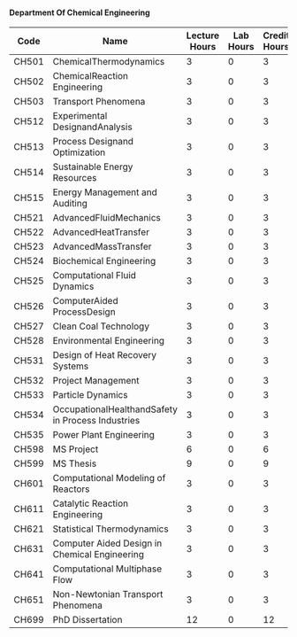 #### Department Of Chemical Engineering
Code | Name | Lecture Hours | Lab Hours | Credit Hours | Pre-reqs | Co-reqs  
---|---|---|---|---|---|---  
CH501 | ChemicalThermodynamics | 3 | 0 | 3 | none | none  
CH502 | ChemicalReaction Engineering | 3 | 0 | 3 | none | none  
CH503 | Transport Phenomena | 3 | 0 | 3 | none | none  
CH512 | Experimental DesignandAnalysis | 3 | 0 | 3 | none | none  
CH513 | Process Designand Optimization | 3 | 0 | 3 | none | none  
CH514 | Sustainable Energy Resources | 3 | 0 | 3 | none | none  
CH515 | Energy Management and Auditing | 3 | 0 | 3 | none | none  
CH521 | AdvancedFluidMechanics | 3 | 0 | 3 | none | none  
CH522 | AdvancedHeatTransfer | 3 | 0 | 3 | none | none  
CH523 | AdvancedMassTransfer | 3 | 0 | 3 | none | none  
CH524 | Biochemical Engineering | 3 | 0 | 3 | none | none  
CH525 | Computational Fluid Dynamics | 3 | 0 | 3 | none | none  
CH526 | ComputerAided ProcessDesign | 3 | 0 | 3 | none | none  
CH527 | Clean Coal Technology | 3 | 0 | 3 | none | none  
CH528 | Environmental Engineering | 3 | 0 | 3 | none | none  
CH531 | Design of Heat Recovery Systems | 3 | 0 | 3 | none | none  
CH532 | Project Management | 3 | 0 | 3 | none | none  
CH533 | Particle Dynamics | 3 | 0 | 3 | none | none  
CH534 | OccupationalHealthandSafety in Process Industries | 3 | 0 | 3 | none | none  
CH535 | Power Plant Engineering | 3 | 0 | 3 | none | none  
CH598 | MS Project | 6 | 0 | 6 | none | none  
CH599 | MS Thesis | 9 | 0 | 9 | none | none  
CH601 | Computational Modeling of Reactors | 3 | 0 | 3 | none | none  
CH611 | Catalytic Reaction Engineering | 3 | 0 | 3 | none | none  
CH621 | Statistical Thermodynamics | 3 | 0 | 3 | none | none  
CH631 | Computer Aided Design in Chemical Engineering | 3 | 0 | 3 | none | none  
CH641 | Computational Multiphase Flow | 3 | 0 | 3 | none | none  
CH651 | Non-Newtonian Transport Phenomena | 3 | 0 | 3 | none | none  
CH699 | PhD Dissertation | 12 | 0 | 12 | none | none

